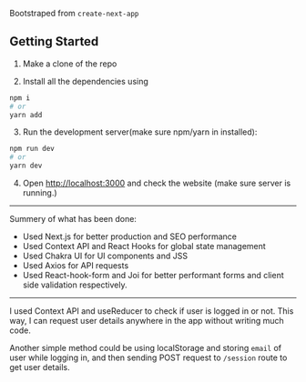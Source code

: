 Bootstraped from `create-next-app`

## Getting Started

1. Make a clone of the repo

2. Install all the dependencies using

```bash
npm i
# or
yarn add
```

3. Run the development server(make sure npm/yarn in installed):

```bash
npm run dev
# or
yarn dev
```

4. Open [http://localhost:3000](http://localhost:3000) and check the website (make sure server is running.)

---

Summery of what has been done:

- Used Next.js for better production and SEO performance
- Used Context API and React Hooks for global state management
- Used Chakra UI for UI components and JSS
- Used Axios for API requests
- Used React-hook-form and Joi for better performant forms and client side validation respectively.

---

I used Context API and useReducer to check if user is logged in or not. This way, I can request user details anywhere in the app without writing much code.

Another simple method could be using localStorage and storing `email` of user while logging in, and then sending POST request to `/session` route to get user details.
